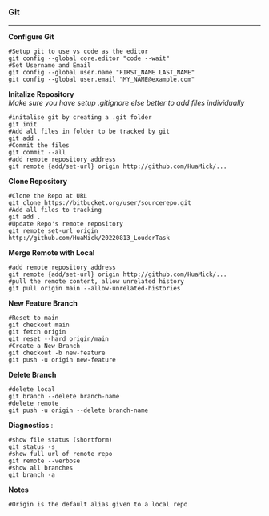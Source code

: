 ### Git

---
**Configure Git** 

```
#Setup git to use vs code as the editor
git config --global core.editor "code --wait"
#Set Username and Email
git config --global user.name "FIRST_NAME LAST_NAME"
git config --global user.email "MY_NAME@example.com"

```

**Initalize Repository**  
*Make sure you have setup .gitignore else better to add files individually*

```
#initalise git by creating a .git folder
git init
#Add all files in folder to be tracked by git
git add .
#Commit the files 
git commit --all
#add remote repository address
git remote {add/set-url} origin http://github.com/HuaMick/...
```

**Clone Repository**
```
#Clone the Repo at URL
git clone https://bitbucket.org/user/sourcerepo.git
#Add all files to tracking
git add .
#Update Repo's remote repository
git remote set-url origin http://github.com/HuaMick/20220813_LouderTask
```

**Merge Remote with Local**
```
#add remote repository address
git remote {add/set-url} origin http://github.com/HuaMick/...
#pull the remote content, allow unrelated history
git pull origin main --allow-unrelated-histories
```

**New Feature Branch**
```
#Reset to main
git checkout main
git fetch origin 
git reset --hard origin/main
#Create a New Branch
git checkout -b new-feature
git push -u origin new-feature
```

**Delete Branch**
```
#delete local
git branch --delete branch-name
#delete remote
git push -u origin --delete branch-name
```


**Diagnostics** :   
```
#show file status (shortform)
git status -s
#show full url of remote repo
git remote --verbose
#show all branches
git branch -a

```

**Notes** 
```
#Origin is the default alias given to a local repo
```